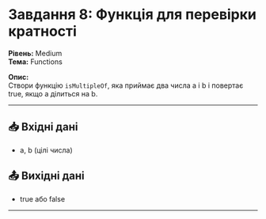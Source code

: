 # Завдання 8: Функція для перевірки кратності

**Рівень:** Medium  
**Тема:** Functions  

**Опис:**  
Створи функцію `isMultipleOf`, яка приймає два числа a і b і повертає true, якщо a ділиться на b.

---

## 📥 Вхідні дані
- a, b (цілі числа)

## 📤 Вихідні дані
- true або false

---